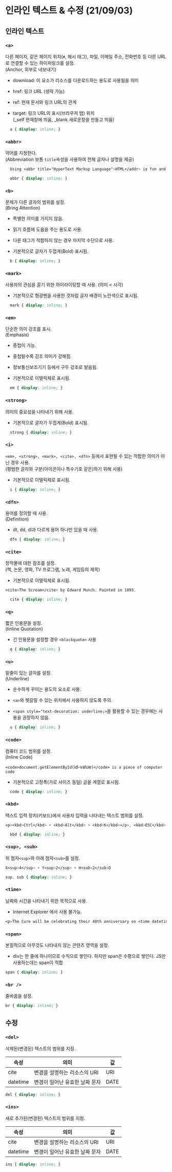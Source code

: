 # 인라인 텍스트 & 수정 (21/09/03)

## 인라인 텍스트

### `<a>`

다른 페이지, 같은 페이지 위치(`#`, 해시 태그), 파일, 이메일 주소, 전화번호 등 다른 URL로 연결할 수 있는 하이퍼링크를 설정.<br>
(Anchor, 외부로 내보내기)

- download: 이 요소가 리소스를 다운로드하는 용도로 사용됨을 의미

- href: 링크 URL  (생략 가능)

- ref: 현재 문서와 링크 URL의 관계

- target: 링크 URL의 표시(브라우저 탭) 위치<br> 
(_self 현재창에 띄움, _blank 새로운창을 만들고 띄움)

```css
  a { display: inline; }
```

### `<abbr>`

약어를 지정한다.<br>
(Abbreviation 보통 `title`속성을 사용하여 전체 글자나 설명을 제공)

```css
  Using <abbr title="HyperText Markup Language">HTML</addr> is fun and easy!
```

```css
  abbr { display: inline; }
```


### `<b>`

문체가 다른 글자의 범위를 설정.<br>
(Bring Attention)

- 특별한 의미를 가지지 않음.

- 읽기 흐름에 도움을 주는 용도로 사용.

- 다른 태그가 적합하지 않는 경우 마지막 수단으로 사용.

- 기본적으로 글자가 두껍게(Bold) 표시됨.

```css
  b { display: inline; }
```


### `<mark>`

사용자의 관심을 끌기 위한 하이라이팅할 때 사용. (의미 < 시각)

- 기본적으로 형광펜을 사용한 것처럼 글자 배경이 노란색으로 표시됨.

```css
  mark { display: inline; }
```


### `<em>`

단순한 의미 강조를 표시.<br>
(Emphasis)

- 중첩이 가능.

- 중첩될수록 강조 의미가 강해짐.

- 정보통신보조기기 등에서 구두 강조로 발음됨.

- 기본적으로 이텔릭체로 표시됨.

```css
  em { display: inline; }
```


### `<strong>`

의미의 중요성을 나타내기 위해 사용.

- 기본적으로 글자가 두껍게(Bold) 표시됨.

```css
  strong { display: inline; }
```


### `<i>`

`<em>, <strong>, <mark>, <cite>, <dfn>` 등에서 표현될 수 있는 적합한 의미가 아닌 경우 사용.<br>
(평범한 글자와 구분(아이콘이나 특수기호 같은)하기 위해 사용)

- 기본적으로 이텔릭체로 표시됨.

```css
  i { display: inline; }
```


### `<dfn>`

용어를 정의할 때 사용.<br>
(Definition)

- dt, dd, dl과 다르게 용어 하나만 있을 때 사용.

```css
  dfn { display: inline; }
```

### `<cite>`

창작물에 대한 참조를 설정.<br>
(책, 논문, 영화, TV 프로그램, 노래, 게임등의 제목)

- 기본적으로 이텔릭체로 표시됨.

```css
<cite>The Scream</cite> by Edward Munch. Painted in 1893.
```

```css
  cite { display: inline; }
```


### `<q>`

짧은 인용문을 설정.<br>
(Iinline Quotation)

- 긴 인용문을 설정할 경우 `<blockquote>` 사용

```css
  q { display: inline; }
```


### `<u>`

밑줄이 있는 글자를 설정.<br>
(Underline)

- 순수하게 꾸미는 용도의 요소로 사용.

- `<a>`와 헷갈릴 수 있는 위치에서 사용하지 않도록 주의.

- `<span style="text-decoration: underline;>`을 활용할 수 있는 경우에는 사용을 권장하지 않음.

```css
  u { display: inline; }
```


### `<code>`

컴퓨터 코드 범위를 설정.<br>
(Inline Code)

`<code>document.getElementById(`id-value`)</code> is a piece of computer code`

- 기본적으로 고정폭(가로 사이즈 동일) 글꼴 계열로 표시됨.

```css
  code { display: inline; }
```


### `<kbd>`

텍스트 입력 장치(키보드)에서 사용자 입력을 나타내는 텍스트 범위를 설정.

```css
<p><kbd>Ctrl</kbd> + <kbd>Alt</kbd> + <kbd>K</kbd></p>, <kbd>ESC</kbd>
```

```css
  kbd { display: inline; }
```


### `<sup>, <sub>`

위 첨자`<sup>`와 아래 첨자`<sub>`를 설정.

```css
X<sup>4</sup> + Y<sup>2</sup> + H<sub>2</sub>O
```

```css
sup, sub { display: inline; }
```


### `<time>`

날짜와 시간을 나타내기 위한 목적으로 사용.

- Internet Explorer 에서 사용 불가능.

```css
<p>The Cure will be celebrating their 40th anniversary on <time datetime="2018-07-07">July 7</time> in London's Hyde Park.</p>
```


### `<span>`

본질적으로 아무것도 나타내지 않는 콘텐츠 영역을 설정.

- div는 한 줄에 하나이므로 수직으로 쌓인다. 하지만 span은 수평으로 쌓인다. JS만 사용하는데는 span이 적합

```css
span { display: inline; }
```


### `<br />`

줄바꿈을 설정.

```css
br { display: inline; }
```


## 수정

### `<del>`

삭제된(변경된) 텍스트의 범위를 지정.

속성 | 의미 | 값 
--- | --- | ---
cite | 변경을 설명하는 리소스의 URI | URI
datetime | 변경이 일어난 유효한 날짜 문자 | DATE

```css
del { display: inline; }
```


### `<ins>`

새로 추가된(변경된) 텍스트의 범위를 지정.

속성 | 의미 | 값 
--- | --- | ---
cite | 변경을 설명하는 리소스의 URI | URI
datetime | 변경이 일어난 유효한 날짜 문자 | DATE

```css
ins { display: inline; }
```

